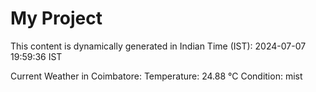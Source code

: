 # My Project

This content is dynamically generated in Indian Time (IST): 2024-07-07 19:59:36 IST


Current Weather in Coimbatore:
Temperature: 24.88 °C
Condition: mist
